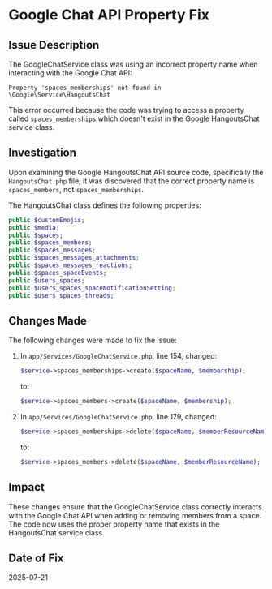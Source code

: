 # Google Chat API Property Fix

## Issue Description
The GoogleChatService class was using an incorrect property name when interacting with the Google Chat API:

```
Property 'spaces_memberships' not found in \Google\Service\HangoutsChat
```

This error occurred because the code was trying to access a property called `spaces_memberships` which doesn't exist in the Google HangoutsChat service class.

## Investigation
Upon examining the Google HangoutsChat API source code, specifically the `HangoutsChat.php` file, it was discovered that the correct property name is `spaces_members`, not `spaces_memberships`.

The HangoutsChat class defines the following properties:
```php
public $customEmojis;
public $media;
public $spaces;
public $spaces_members;
public $spaces_messages;
public $spaces_messages_attachments;
public $spaces_messages_reactions;
public $spaces_spaceEvents;
public $users_spaces;
public $users_spaces_spaceNotificationSetting;
public $users_spaces_threads;
```

## Changes Made
The following changes were made to fix the issue:

1. In `app/Services/GoogleChatService.php`, line 154, changed:
   ```php
   $service->spaces_memberships->create($spaceName, $membership);
   ```
   to:
   ```php
   $service->spaces_members->create($spaceName, $membership);
   ```

2. In `app/Services/GoogleChatService.php`, line 179, changed:
   ```php
   $service->spaces_memberships->delete($spaceName, $memberResourceName);
   ```
   to:
   ```php
   $service->spaces_members->delete($spaceName, $memberResourceName);
   ```

## Impact
These changes ensure that the GoogleChatService class correctly interacts with the Google Chat API when adding or removing members from a space. The code now uses the proper property name that exists in the HangoutsChat service class.

## Date of Fix
2025-07-21
